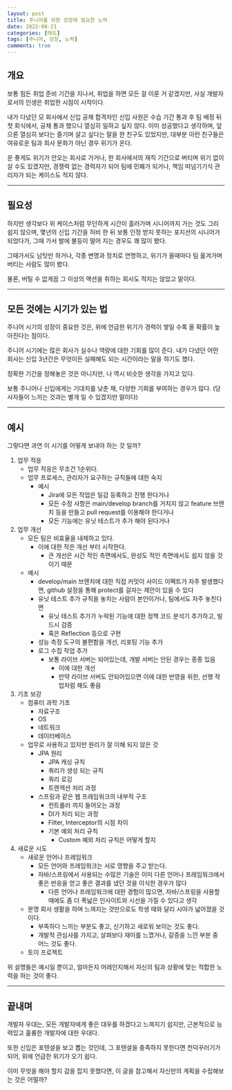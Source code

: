 ```yaml
---
layout: post
title: 주니어를 위한 성장에 필요한 노력
date: 2022-08-21
categories: [태도]
tags: [주니어, 성장, 노력]
comments: true
---
```


## 개요

보통 힘든 취업 준비 기간을 지나서, 취업을 하면 모든 걸 이룬 거 같겠지만, 사실 개발자로서의 인생은 취업한 시점이 시작이다. 

내가 다녔던 모 회사에서 신입 공채 합격자인 신입 사원은 수습 기간 통과 후 팀 배정 뒤 첫 회식에서, 공채 통과 했으니 열심히 일하고 싶지 않다. 이미 성공했다고 생각하며, 앞으론 열심히 보다는 즐기며 살고 싶다는 말을 한 친구도 있었지만, 대부분 이런 친구들은 여유로운 팀과 회사 문화가 아닌 경우 위기가 온다.

운 좋게도 위기가 안오는 회사로 가거나, 한 회사에서의 재직 기간으로 버티며 위기 없이 살 수도 있겠지만, 경쟁력 없는 경력자가 되어 팀에 민폐가 되거나, 책임 떠넘기기식 관리자가 되는 케이스도 적지 않다.

---

## 필요성

하지만 생각보다 위 케이스처럼 무던하게 시간이 흘러가며 시니어까지 가는 것도 그리 쉽지 않으며, 몇년의 신입 기간을 허비 한 뒤 보통 인정 받지 못하는 포지션의 시니어가 되었다가, 그때 가서 발에 불등이 떨어 지는 경우도 꽤 많이 봤다.

그때가서도 남탓만 하거나, 각종 변명과 정치로 연명하고, 위기가 올때마다 팀 옮겨가며 버티는 사람도 많이 봤다.

물론, 버틸 수 없게끔 그 이상의 액션을 취하는 회사도 적지는 않았고 말이다.

---

## 모든 것에는 시기가 있는 법

주니어 시기의 성장이 중요한 것은, 위에 언급한 위기가 경력이 쌓일 수록 올 확률이 높아진다는 점이다.

주니어 시기에는 많은 회사가 실수나 역량에 대한 기회를 많이 준다. 내가 다녔던 어떤 회사는 신입 3년간은 무엇이든 실패해도 되는 시간이라는 말을 하기도 했다.

정확한 기간을 정해놓은 것은 아니지만, 나 역시 비슷한 생각을 가지고 있다. 

보통 주니어나 신입에게는 기대치를 낮춘 채, 다양한 기회를 부여하는 경우가 많다. (당사자들이 느끼는 것과는 별개 일 수 있겠지만 말이다)

---

## 예시

그렇다면 과연 이 시기를 어떻게 보내야 하는 것 일까?

1. 업무 적응
    - 업무 적응은 무조건 1순위다.
    - 업무 프로세스, 관리자가 요구하는 규칙들에 대한 숙지
        - 예시
            - Jira에 모든 작업은 일감 등록하고 진행 한다거나
            - 모든 수정 사항은 main/develop branch를 거치지 않고 feature 브랜치 등을 만들고 pull request를 이용해야 한다거나
            - 모든 기능에는 유닛 테스트가 추가 해야 된다거나
2. 업무 개선
    - 모든 팀은 비효율을 내제하고 있다.
        - 이에 대한 작은 개선 부터 시작한다.
            - 큰 개선은 시간 적인 측면에서도, 완성도 적인 측면에서도 쉽지 않을 것이기 때문
    - 예시
        - develop/main 브랜치에 대한 직접 커밋이 사이드 이펙트가 자주 발생했다면, github 설정을 통해 protect를 걸자는 제안이 있을 수 있다
        - 유닛 테스트 추가 규칙을 놓치는 사람이 본인이거나, 팀에서도 자주 놓친다면
            - 유닛 테스트 추가가 누락된 기능에 대한 정책 코드 분석기 추가하고, 빌드시 검증
            - 혹은 Reflection 등으로 구현
        - 성능 측정 도구의 불편함을 개선, 리포팅 기능 추가
        - 로그 수집 작업 추가
            - 보통 라이브 서버는 되어있는데, 개발 서버는 안된 경우는 종종 있음
                - 이에 대한 개선
                - 만약 라이브 서버도 안되어있으면 이에 대한 반영을 위한, 선행 작업처럼 해도 좋음
3. 기초 보강
    - 컴퓨터 과학 기초
        - 자료구조
        - OS
        - 네트워크
        - 데이터베이스
    - 업무로 사용하고 있지만 원리가 잘 이해 되지 않은 것
        - JPA 원리
            - JPA 캐싱 규칙
            - 쿼리가 생성 되는 규칙
            - 쿼리 로깅
            - 트랜잭션 처리 과정
        - 스프링과 같은 웹 프레임워크의 내부적 구조
            - 컨트롤러 까지 들어오는 과정
            - DI가 처리 되는 과정
            - Filter, Interceptor의 시점 차이
            - 기본 예외 처리 규칙
                - Custom 예외 처리 규칙은 어떻게 할지
4. 새로운 시도
    - 새로운 언어나 프레임워크
        - 모든 언어와 프레임워크는 서로 영향을 주고 받는다.
        - 자바/스프링에서 사용되는 수많은 기술은 이미 다른 언어나 프레임워크에서 좋은 반응을 얻고 좋은 결과를 냈던 것을 이식한 경우가 많다
            - 다른 언어나 프레임워크에 대한 경험이 많으면, 자바/스프링을 사용할 때에도 좀 더 폭넓은 인사이트와 시선을 가질 수 있다고 생각
    - 분명 회사 생활을 하며 느껴지는 것만으로도 학생 때와 달리 시야가 넓어졌을 것이다.
        - 부족하다 느끼는 부분도 좋고, 신기하고 새로워 보이는 것도 좋다.
        - 개발적 관심사를 가지고, 살펴보다 재미를 느꼈거나, 갈증을 느낀 부분 중 어느 것도 좋다.
    - 토이 프로젝트

위 설명들은 예시일 뿐이고, 얼마든지 어레인지해서 자신의 팀과 상황에 맞는 적합한 노력을 하는 것이 좋다.

---

## 끝내며

개발자 우대는, 모든 개발자에게 좋은 대우를 하겠다고 느껴지기 쉽지만, 근본적으로 능력있고 훌륭한 개발자에 대한 우대다.

또한 신입은 포텐셜을 보고 뽑는 것인데, 그 포텐셜을 충족하지 못한다면 천덕꾸러기가 되어, 위에 언급한 위기가 오기 쉽다.

이미 무엇을 해야 할지 감을 잡지 못했다면, 이 글을 참고해서 자신만의 계획을 수립해보는 것은 어떨까?